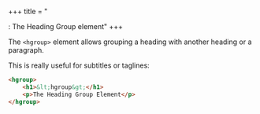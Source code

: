 +++
title = "<hgroup>: The Heading Group element"
+++

The `<hgroup>` element allows grouping
a heading with another heading or a paragraph.

This is really useful for subtitles or taglines:

```html
<hgroup>
    <h1>&lt;hgroup&gt;</h1>
    <p>The Heading Group Element</p>
</hgroup>
```
